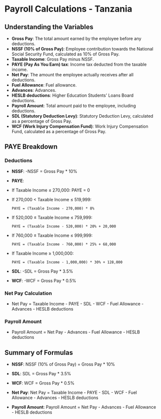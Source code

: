 # Payroll Calculations - Tanzania

## Understanding the Variables

-   **Gross Pay**: The total amount earned by the employee before any deductions.
-   **NSSF (10% of Gross Pay)**: Employee contribution towards the National Social Security Fund, calculated as 10% of Gross Pay.
-   **Taxable Income**: Gross Pay minus NSSF.
-   **PAYE (Pay As You Earn) tax**: Income tax deducted from the taxable income.
-   **Net Pay**: The amount the employee actually receives after all deductions.
-   **Fuel Allowance**: Fuel allowance.
-   **Advances**: Advances.
-   **HESLB deductions**: Higher Education Students' Loans Board deductions.
-   **Payroll Amount**: Total amount paid to the employee, including deductions.
-   **SDL (Statutory Deduction Levy)**: Statutory Deduction Levy, calculated as a percentage of Gross Pay.
-   **WCF (Work Injury Compensation Fund)**: Work Injury Compensation Fund, calculated as a percentage of Gross Pay.

## PAYE Breakdown

### Deductions

-   **NSSF**:
    -NSSF = Gross Pay \* 10%

-   **PAYE**:

-   If Taxable Income ≤ 270,000: PAYE = 0
-   If 270,000 < Taxable Income ≤ 519,999:
    ```
    PAYE = (Taxable Income - 270,000) * 8%
    ```
-   If 520,000 ≤ Taxable Income ≤ 759,999:
    ```
    PAYE = (Taxable Income - 520,000) * 20% + 20,000
    ```
-   If 760,000 ≤ Taxable Income ≤ 999,999:
    ```
    PAYE = (Taxable Income - 760,000) * 25% + 68,000
    ```
-   If Taxable Income ≥ 1,000,000:

    ```
    PAYE = (Taxable Income - 1,000,000) * 30% + 128,000
    ```

-   **SDL**:
    -SDL = Gross Pay \* 3.5%

-   **WCF**:
    -WCF = Gross Pay \* 0.5%

### Net Pay Calculation

-   Net Pay = Taxable Income - PAYE - SDL - WCF - Fuel Allowance - Advances - HESLB deductions

### Payroll Amount

-   Payroll Amount = Net Pay - Advances - Fuel Allowance - HESLB deductions

## Summary of Formulas

-   **NSSF**: NSSF (10% of Gross Pay) = Gross Pay \* 10%

-   **SDL**: SDL = Gross Pay \* 3.5%

-   **WCF**: WCF = Gross Pay \* 0.5%

-   **Net Pay**: Net Pay = Taxable Income - PAYE - SDL - WCF - Fuel Allowance - Advances - HESLB deductions

-   **Payroll Amount**: Payroll Amount = Net Pay - Advances - Fuel Allowance - HESLB deductions
